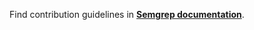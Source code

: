 <!--
   Unfortunately GitHub doesn't render symlinks as clickable, otherwise
   this file would be a symlink.
-->

Find contribution guidelines in **[Semgrep documentation](https://semgrep.dev/docs/contributing/contributing/)**.

